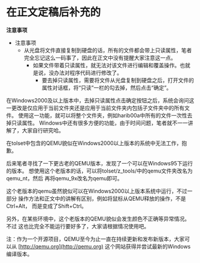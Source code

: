 # ﻿在正文定稿后补充的
**注意事项**

- 注意事项
  - 从光盘将文件直接复制到硬盘的话，所有的文件都会带上只读属性，笔者完全忘记这么一码事了，因此在正文中没有提醒大家注意这一点。
    - 如果文件带着只读属性，就无法对该文件进行编辑和覆盖操作。也就是说，没办法对程序代码进行修改了。
      - 要去掉只读属性，需要将文件从光盘复制到硬盘之后，打开文件的属性对话框，将“只读”一栏的勾去掉，然后点击“确定”。

在Windows2000及以上版本中，去掉只读属性点击确定按钮之后，系统会询问这一更改是仅应用于当前文件夹还是应用于当前文件夹内包括子文件夹中的所有文件。
使用这一功能，就可以将整个文件夹，例如harib00a中所有的文件一次性去掉只读属性。
Windows中还有很多方便的功能，由于时间问题，笔者就不一一讲解了，大家自行研究哈。



  在tolset中包含的QEMU貌似在Windows2000以上版本的系统中无法工作，抱歉。

  后来笔者寻找了一下更古老的QEMU版本，发现了一个可以在Windows95下运行的版本。
想使用这个老版本的话，可以将tolset/z_tools/中的qemu文件夹改名为qemu_nt，然后
再将qemu_9x改名为qemu即可。

  这个老版本的qemu虽然貌似可以在Windows2000以上版本系统中运行，不过一部分
操作方法和正文中的讲解有区别，例如将鼠标从QEMU释放的操作，不是Ctrl+Alt，
而是变成了Shift+Ctrl。

  另外，在某些环境中，这个老版本的QEMU貌似会发生颜色不正确等异常情况。不过
这也比完全不能运行要好多了，大家请根据情况使用吧。

注：作为一个开源项目，QEMU至今为止一直在持续更新和发布新版本，大家可以从 [http://qemu.org](http://qemu.org) 这个网站获得并尝试最新的Windows编译版本。


